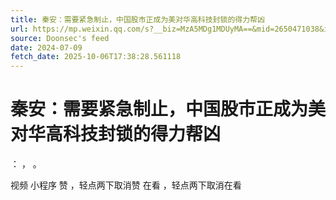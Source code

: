 ```yaml
---
title: 秦安：需要紧急制止，中国股市正成为美对华高科技封锁的得力帮凶
url: https://mp.weixin.qq.com/s?__biz=MzA5MDg1MDUyMA==&mid=2650471038&idx=3&sn=3fc96c791bd7a8e8c24a5e41fcf5a027
source: Doonsec's feed
date: 2024-07-09
fetch_date: 2025-10-06T17:38:28.561118
---
```


# 秦安：需要紧急制止，中国股市正成为美对华高科技封锁的得力帮凶

：
，
。

视频
小程序
赞
，轻点两下取消赞
在看
，轻点两下取消在看